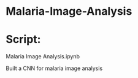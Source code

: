 # Malaria-Image-Analysis

# Script:
Malaria Image Analysis.ipynb

Built a CNN for malaria image analysis
